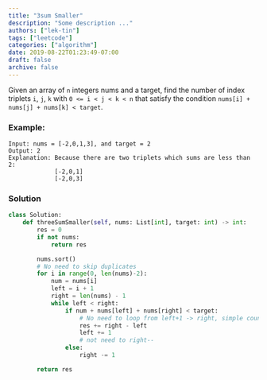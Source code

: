 ```yaml
---
title: "3sum Smaller"
description: "Some description ..."
authors: ["lek-tin"]
tags: ["leetcode"]
categories: ["algorithm"]
date: 2019-08-22T01:23:49-07:00
draft: false
archive: false
---
```

Given an array of `n` integers nums and a target, find the number of index triplets `i`, `j`, `k` with `0 <= i < j < k < n` that satisfy the condition `nums[i] + nums[j] + nums[k] < target`.

### Example:
```
Input: nums = [-2,0,1,3], and target = 2
Output: 2 
Explanation: Because there are two triplets which sums are less than 2:
             [-2,0,1]
             [-2,0,3]
```
### Solution
```python
class Solution:
    def threeSumSmaller(self, nums: List[int], target: int) -> int:
        res = 0
        if not nums:
            return res

        nums.sort()
        # No need to skip duplicates
        for i in range(0, len(nums)-2):
            num = nums[i]
            left = i + 1
            right = len(nums) - 1
            while left < right:
                if num + nums[left] + nums[right] < target:
                    # No need to loop from left+1 -> right, simple count them all in
                    res += right - left
                    left += 1
                    # not need to right--
                else:
                    right -= 1

        return res
```